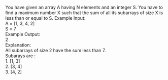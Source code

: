 You have given an array A having N elements and an integer S. You have to find a maximum number X such that the sum of all its subarrays of size X is less than or equal to S.
Example Input:  
    A = [1, 3, 4, 2]  
    S = 7  
Example Output:  
    2  
Explanation:  
    All subarrays of size 2 have the sum less than 7.  
    Subarays are :  
    1. [1, 3]  
    2. [3, 4]  
    3. [4, 2]  
